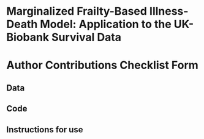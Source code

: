# Marginalized Frailty-Based Illness-Death Model: Application to the UK-Biobank Survival Data

# Author Contributions Checklist Form

## Data


## Code


## Instructions for use


